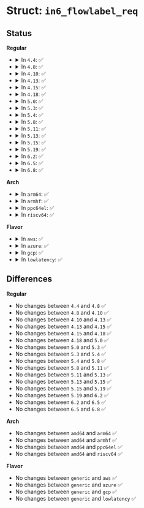 # Struct: <code>in6_flowlabel_req</code>

## Status
<b>Regular</b>
<ul>
<li>
<details>
<summary>In <code>4.4</code>: ✅</summary>

```c
struct in6_flowlabel_req {
    struct in6_addr flr_dst;
    __be32 flr_label;
    __u8 flr_action;
    __u8 flr_share;
    __u16 flr_flags;
    __u16 flr_expires;
    __u16 flr_linger;
    __u32 __flr_pad;
};
```
</details>
</li>
<li>
<details>
<summary>In <code>4.8</code>: ✅</summary>

```c
struct in6_flowlabel_req {
    struct in6_addr flr_dst;
    __be32 flr_label;
    __u8 flr_action;
    __u8 flr_share;
    __u16 flr_flags;
    __u16 flr_expires;
    __u16 flr_linger;
    __u32 __flr_pad;
};
```
</details>
</li>
<li>
<details>
<summary>In <code>4.10</code>: ✅</summary>

```c
struct in6_flowlabel_req {
    struct in6_addr flr_dst;
    __be32 flr_label;
    __u8 flr_action;
    __u8 flr_share;
    __u16 flr_flags;
    __u16 flr_expires;
    __u16 flr_linger;
    __u32 __flr_pad;
};
```
</details>
</li>
<li>
<details>
<summary>In <code>4.13</code>: ✅</summary>

```c
struct in6_flowlabel_req {
    struct in6_addr flr_dst;
    __be32 flr_label;
    __u8 flr_action;
    __u8 flr_share;
    __u16 flr_flags;
    __u16 flr_expires;
    __u16 flr_linger;
    __u32 __flr_pad;
};
```
</details>
</li>
<li>
<details>
<summary>In <code>4.15</code>: ✅</summary>

```c
struct in6_flowlabel_req {
    struct in6_addr flr_dst;
    __be32 flr_label;
    __u8 flr_action;
    __u8 flr_share;
    __u16 flr_flags;
    __u16 flr_expires;
    __u16 flr_linger;
    __u32 __flr_pad;
};
```
</details>
</li>
<li>
<details>
<summary>In <code>4.18</code>: ✅</summary>

```c
struct in6_flowlabel_req {
    struct in6_addr flr_dst;
    __be32 flr_label;
    __u8 flr_action;
    __u8 flr_share;
    __u16 flr_flags;
    __u16 flr_expires;
    __u16 flr_linger;
    __u32 __flr_pad;
};
```
</details>
</li>
<li>
<details>
<summary>In <code>5.0</code>: ✅</summary>

```c
struct in6_flowlabel_req {
    struct in6_addr flr_dst;
    __be32 flr_label;
    __u8 flr_action;
    __u8 flr_share;
    __u16 flr_flags;
    __u16 flr_expires;
    __u16 flr_linger;
    __u32 __flr_pad;
};
```
</details>
</li>
<li>
<details>
<summary>In <code>5.3</code>: ✅</summary>

```c
struct in6_flowlabel_req {
    struct in6_addr flr_dst;
    __be32 flr_label;
    __u8 flr_action;
    __u8 flr_share;
    __u16 flr_flags;
    __u16 flr_expires;
    __u16 flr_linger;
    __u32 __flr_pad;
};
```
</details>
</li>
<li>
<details>
<summary>In <code>5.4</code>: ✅</summary>

```c
struct in6_flowlabel_req {
    struct in6_addr flr_dst;
    __be32 flr_label;
    __u8 flr_action;
    __u8 flr_share;
    __u16 flr_flags;
    __u16 flr_expires;
    __u16 flr_linger;
    __u32 __flr_pad;
};
```
</details>
</li>
<li>
<details>
<summary>In <code>5.8</code>: ✅</summary>

```c
struct in6_flowlabel_req {
    struct in6_addr flr_dst;
    __be32 flr_label;
    __u8 flr_action;
    __u8 flr_share;
    __u16 flr_flags;
    __u16 flr_expires;
    __u16 flr_linger;
    __u32 __flr_pad;
};
```
</details>
</li>
<li>
<details>
<summary>In <code>5.11</code>: ✅</summary>

```c
struct in6_flowlabel_req {
    struct in6_addr flr_dst;
    __be32 flr_label;
    __u8 flr_action;
    __u8 flr_share;
    __u16 flr_flags;
    __u16 flr_expires;
    __u16 flr_linger;
    __u32 __flr_pad;
};
```
</details>
</li>
<li>
<details>
<summary>In <code>5.13</code>: ✅</summary>

```c
struct in6_flowlabel_req {
    struct in6_addr flr_dst;
    __be32 flr_label;
    __u8 flr_action;
    __u8 flr_share;
    __u16 flr_flags;
    __u16 flr_expires;
    __u16 flr_linger;
    __u32 __flr_pad;
};
```
</details>
</li>
<li>
<details>
<summary>In <code>5.15</code>: ✅</summary>

```c
struct in6_flowlabel_req {
    struct in6_addr flr_dst;
    __be32 flr_label;
    __u8 flr_action;
    __u8 flr_share;
    __u16 flr_flags;
    __u16 flr_expires;
    __u16 flr_linger;
    __u32 __flr_pad;
};
```
</details>
</li>
<li>
<details>
<summary>In <code>5.19</code>: ✅</summary>

```c
struct in6_flowlabel_req {
    struct in6_addr flr_dst;
    __be32 flr_label;
    __u8 flr_action;
    __u8 flr_share;
    __u16 flr_flags;
    __u16 flr_expires;
    __u16 flr_linger;
    __u32 __flr_pad;
};
```
</details>
</li>
<li>
<details>
<summary>In <code>6.2</code>: ✅</summary>

```c
struct in6_flowlabel_req {
    struct in6_addr flr_dst;
    __be32 flr_label;
    __u8 flr_action;
    __u8 flr_share;
    __u16 flr_flags;
    __u16 flr_expires;
    __u16 flr_linger;
    __u32 __flr_pad;
};
```
</details>
</li>
<li>
<details>
<summary>In <code>6.5</code>: ✅</summary>

```c
struct in6_flowlabel_req {
    struct in6_addr flr_dst;
    __be32 flr_label;
    __u8 flr_action;
    __u8 flr_share;
    __u16 flr_flags;
    __u16 flr_expires;
    __u16 flr_linger;
    __u32 __flr_pad;
};
```
</details>
</li>
<li>
<details>
<summary>In <code>6.8</code>: ✅</summary>

```c
struct in6_flowlabel_req {
    struct in6_addr flr_dst;
    __be32 flr_label;
    __u8 flr_action;
    __u8 flr_share;
    __u16 flr_flags;
    __u16 flr_expires;
    __u16 flr_linger;
    __u32 __flr_pad;
};
```
</details>
</li>
</ul>
<b>Arch</b>
<ul>
<li>
<details>
<summary>In <code>arm64</code>: ✅</summary>

```c
struct in6_flowlabel_req {
    struct in6_addr flr_dst;
    __be32 flr_label;
    __u8 flr_action;
    __u8 flr_share;
    __u16 flr_flags;
    __u16 flr_expires;
    __u16 flr_linger;
    __u32 __flr_pad;
};
```
</details>
</li>
<li>
<details>
<summary>In <code>armhf</code>: ✅</summary>

```c
struct in6_flowlabel_req {
    struct in6_addr flr_dst;
    __be32 flr_label;
    __u8 flr_action;
    __u8 flr_share;
    __u16 flr_flags;
    __u16 flr_expires;
    __u16 flr_linger;
    __u32 __flr_pad;
};
```
</details>
</li>
<li>
<details>
<summary>In <code>ppc64el</code>: ✅</summary>

```c
struct in6_flowlabel_req {
    struct in6_addr flr_dst;
    __be32 flr_label;
    __u8 flr_action;
    __u8 flr_share;
    __u16 flr_flags;
    __u16 flr_expires;
    __u16 flr_linger;
    __u32 __flr_pad;
};
```
</details>
</li>
<li>
<details>
<summary>In <code>riscv64</code>: ✅</summary>

```c
struct in6_flowlabel_req {
    struct in6_addr flr_dst;
    __be32 flr_label;
    __u8 flr_action;
    __u8 flr_share;
    __u16 flr_flags;
    __u16 flr_expires;
    __u16 flr_linger;
    __u32 __flr_pad;
};
```
</details>
</li>
</ul>
<b>Flavor</b>
<ul>
<li>
<details>
<summary>In <code>aws</code>: ✅</summary>

```c
struct in6_flowlabel_req {
    struct in6_addr flr_dst;
    __be32 flr_label;
    __u8 flr_action;
    __u8 flr_share;
    __u16 flr_flags;
    __u16 flr_expires;
    __u16 flr_linger;
    __u32 __flr_pad;
};
```
</details>
</li>
<li>
<details>
<summary>In <code>azure</code>: ✅</summary>

```c
struct in6_flowlabel_req {
    struct in6_addr flr_dst;
    __be32 flr_label;
    __u8 flr_action;
    __u8 flr_share;
    __u16 flr_flags;
    __u16 flr_expires;
    __u16 flr_linger;
    __u32 __flr_pad;
};
```
</details>
</li>
<li>
<details>
<summary>In <code>gcp</code>: ✅</summary>

```c
struct in6_flowlabel_req {
    struct in6_addr flr_dst;
    __be32 flr_label;
    __u8 flr_action;
    __u8 flr_share;
    __u16 flr_flags;
    __u16 flr_expires;
    __u16 flr_linger;
    __u32 __flr_pad;
};
```
</details>
</li>
<li>
<details>
<summary>In <code>lowlatency</code>: ✅</summary>

```c
struct in6_flowlabel_req {
    struct in6_addr flr_dst;
    __be32 flr_label;
    __u8 flr_action;
    __u8 flr_share;
    __u16 flr_flags;
    __u16 flr_expires;
    __u16 flr_linger;
    __u32 __flr_pad;
};
```
</details>
</li>
</ul>

## Differences
<b>Regular</b>
<ul>
<li>
No changes between <code>4.4</code> and <code>4.8</code> ✅
</li>
<li>
No changes between <code>4.8</code> and <code>4.10</code> ✅
</li>
<li>
No changes between <code>4.10</code> and <code>4.13</code> ✅
</li>
<li>
No changes between <code>4.13</code> and <code>4.15</code> ✅
</li>
<li>
No changes between <code>4.15</code> and <code>4.18</code> ✅
</li>
<li>
No changes between <code>4.18</code> and <code>5.0</code> ✅
</li>
<li>
No changes between <code>5.0</code> and <code>5.3</code> ✅
</li>
<li>
No changes between <code>5.3</code> and <code>5.4</code> ✅
</li>
<li>
No changes between <code>5.4</code> and <code>5.8</code> ✅
</li>
<li>
No changes between <code>5.8</code> and <code>5.11</code> ✅
</li>
<li>
No changes between <code>5.11</code> and <code>5.13</code> ✅
</li>
<li>
No changes between <code>5.13</code> and <code>5.15</code> ✅
</li>
<li>
No changes between <code>5.15</code> and <code>5.19</code> ✅
</li>
<li>
No changes between <code>5.19</code> and <code>6.2</code> ✅
</li>
<li>
No changes between <code>6.2</code> and <code>6.5</code> ✅
</li>
<li>
No changes between <code>6.5</code> and <code>6.8</code> ✅
</li>
</ul>
<b>Arch</b>
<ul>
<li>
No changes between <code>amd64</code> and <code>arm64</code> ✅
</li>
<li>
No changes between <code>amd64</code> and <code>armhf</code> ✅
</li>
<li>
No changes between <code>amd64</code> and <code>ppc64el</code> ✅
</li>
<li>
No changes between <code>amd64</code> and <code>riscv64</code> ✅
</li>
</ul>
<b>Flavor</b>
<ul>
<li>
No changes between <code>generic</code> and <code>aws</code> ✅
</li>
<li>
No changes between <code>generic</code> and <code>azure</code> ✅
</li>
<li>
No changes between <code>generic</code> and <code>gcp</code> ✅
</li>
<li>
No changes between <code>generic</code> and <code>lowlatency</code> ✅
</li>
</ul>
